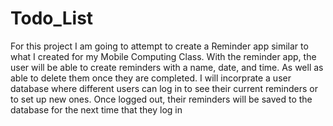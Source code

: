 # Todo_List

For this project I am going to attempt to create a Reminder app similar to what I created for my Mobile Computing Class. With the reminder app, the user will be able to create reminders with a name, date, and time. As well as able to delete them once they are completed. I will incorprate a user database where different users can log in to see their current reminders or to set up new ones. Once logged out, their reminders will be saved to the database for the next time that they log in